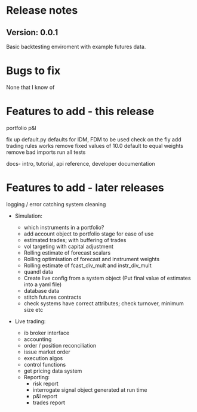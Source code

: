# Release notes

## Version: 0.0.1


Basic backtesting enviroment with example futures data.


# Bugs to fix

None that I know of


# Features to add - this release

portfolio p&l

fix up default.py
defaults for IDM, FDM to be used
check on the fly add trading rules works
remove fixed values of 10.0
default to equal weights
remove bad imports
run all tests


docs- intro, tutorial, api reference, developer documentation

# Features to add - later releases

logging / error catching
system cleaning

* Simulation:

  * which instruments in a portfolio?
  * add account object to portfolio stage for ease of use
  * estimated trades; with buffering of trades
  * vol targeting with capital adjustment
  * Rolling estimate of forecast scalars
  * Rolling optimisation of forecast and instrument weights
  * Rolling estimate of fcast_div_mult and instr_div_mult
  * quandl data
  * Create live config from a system object (Put final value of estimates into a yaml file) 
  * database data
  * stitch futures contracts
  * check systems have correct attributes; check turnover, minimum size etc

* Live trading:

  * ib broker interface
  * accounting
  * order / position reconciliation
  * issue market order 
  * execution algos
  * control functions
  * get pricing data system 
  * Reporting: 
    * risk report
    * interrogate signal object generated at run time
    * p&l report
    * trades report
